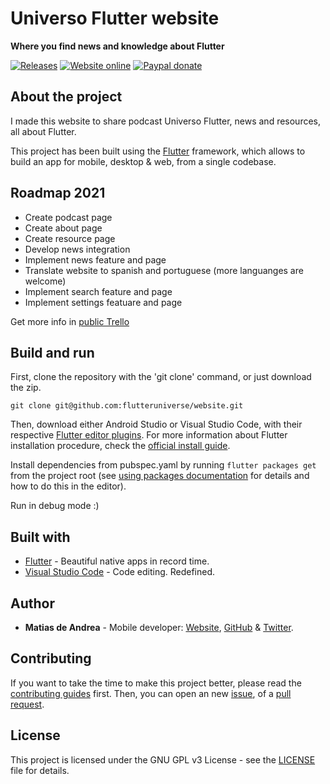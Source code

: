 # Universo Flutter website

**Where you find news and knowledge about Flutter**

[![Releases](https://img.shields.io/github/v/release/flutteruniverse/website)](https://github.com/flutteruniverse/website/releases)
[![Website online](https://img.shields.io/website?up_message=online&url=https%3A%2F%2Funiversoflutter.com)](https://universoflutter.com)
[![Paypal donate](https://img.shields.io/badge/paypal-donate-blue)](https://paypal.me/deandreamatias)

## About the project

I made this website to share podcast Universo Flutter, news and resources, all about Flutter.

This project has been built using the [Flutter](https://flutter.dev/) framework, which allows to build an app for mobile, desktop & web, from a single codebase.

## Roadmap 2021

- Create podcast page
- Create about page
- Create resource page
- Develop news integration
- Implement news feature and page
- Translate website to spanish and portuguese (more languanges are welcome)
- Implement search feature and page
- Implement settings featuare and page

Get more info in [public Trello](https://trello.com/b/eKsVAvyv)

## Build and run

First, clone the repository with the 'git clone' command, or just download the zip.

```shell
git clone git@github.com:flutteruniverse/website.git
```

Then, download either Android Studio or Visual Studio Code, with their respective [Flutter editor plugins](https://flutter.dev/docs/get-started/editor). For more information about Flutter installation procedure, check the [official install guide](https://flutter.dev/docs/get-started/install).

Install dependencies from pubspec.yaml by running `flutter packages get` from the project root (see [using packages documentation](https://flutter.dev/docs/development/packages-and-plugins/using-packages#adding-a-package-dependency-to-an-app) for details and how to do this in the editor).

Run in debug mode :)

## Built with

- [Flutter](https://flutter.dev/) - Beautiful native apps in record time.
- [Visual Studio Code](https://code.visualstudio.com/) - Code editing. Redefined.

## Author

- **Matias de Andrea** - Mobile developer: [Website](https://deandreamatias.com), [GitHub](https://github.com/deandreamatias) & [Twitter](https://twitter.com/deandreamatias).

## Contributing

If you want to take the time to make this project better, please read the [contributing guides](https://github.com/flutteruniverse/website/blob/master/CONTRIBUTING.md) first. Then, you can open an new [issue](https://github.com/flutteruniverse/website/issues/new/choose), of a [pull request](https://github.com/flutteruniverse/website/compare).

## License

This project is licensed under the GNU GPL v3 License - see the [LICENSE](LICENSE) file for details.
